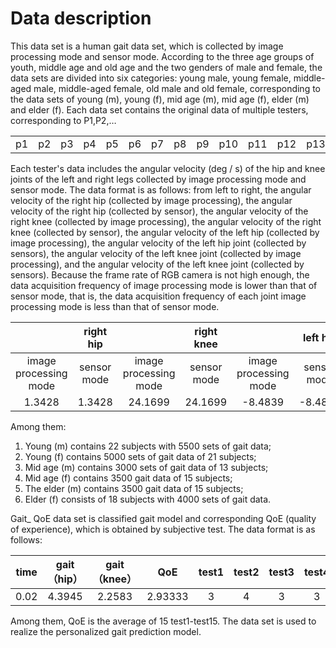 # Data description
  This data set is a human gait data set, which is collected by image processing mode and sensor mode. According to the three age groups of youth, middle age and old age and the two genders of male and female, the data sets are divided into six categories: young male, young female, middle-aged male, middle-aged female, old male and old female, corresponding to the data sets of young (m), young (f), mid age (m), mid age (f), elder (m) and elder (f).
Each data set contains the original data of multiple testers, corresponding to P1,P2,…

| | | | | | | | | | | | | | | | | | | | | | |
| :--: | :--: | :--: | :--: | :--: | :--: | :--: | :--: | :--: | :--: | :--: | :--: | :--: | :--: | :--: | :--: | :--: | :--: | :--: | :--: | :--: | :--:
|  p1  |  p2  |  p3  |  p4  |  p5  |  p6  |  p7  |  p8  |  p9  |  p10 |  p11 |  p12 |  p13 |  p14 |  p15 |  p16 |  p17 |  p18 |  p19 |  p20 |  p21 | p22

  Each tester's data includes the angular velocity (deg / s) of the hip and knee joints of the left and right legs collected by image processing mode and sensor mode. The data format is as follows: from left to right, the angular velocity of the right hip (collected by image processing), the angular velocity of the right hip (collected by sensor), the angular velocity of the right knee (collected by image processing), the angular velocity of the right knee (collected by sensor), the angular velocity of the left hip (collected by image processing), the angular velocity of the left hip joint (collected by sensors), the angular velocity of the left knee joint (collected by image processing), and the angular velocity of the left knee joint (collected by sensors). Because the frame rate of RGB camera is not high enough, the data acquisition frequency of image processing mode is lower than that of sensor mode, that is, the data acquisition frequency of each joint image processing mode is less than that of sensor mode.

|   |  right hip  |        |  right knee |        |  left hip |  |  left knee  |
|         :--:        |        :--:          |        :--:         |       :--:      |         :--:        |      :--:      |         :--:        |      :--:     | 
|image processing mode|     sensor mode    |image processing mode|   sensor mode   |image processing mode|   sensor mode    |image processing mode|   sensor mode
|1.3428|1.3428|24.1699|24.1699|-8.4839|-8.4839|-3.1128|-3.1128|


Among them:
1. Young (m) contains 22 subjects with 5500 sets of gait data;
2. Young (f) contains 5000 sets of gait data of 21 subjects;
3. Mid age (m) contains 3000 sets of gait data of 13 subjects;
4. Mid age (f) contains 3500 gait data of 15 subjects;
5. The elder (m) contains 3500 gait data of 15 subjects;
6. Elder (f) consists of 18 subjects with 4000 sets of gait data.

  Gait_ QoE data set is classified gait model and corresponding QoE (quality of experience), which is obtained by subjective test. The data format is as follows:

|time|gait（hip）|gait（knee）|QoE|test1|test2|test3|test4|test5|test6|test7|test8|test9|test10|test11|test12|test13|test14|test15|
| :--: | :--: | :--: | :--: | :--: | :--: | :--: | :--: | :--: | :--: | :--: | :--: | :--: | :--: | :--: | :--: | :--: | :--: | :--: |
|0.02|4.3945|2.2583|2.93333|3|4|3|3|3|2|3|3|3|2|4|3|3|3|3|

  Among them, QoE is the average of 15 test1-test15. The data set is used to realize the personalized gait prediction model.
